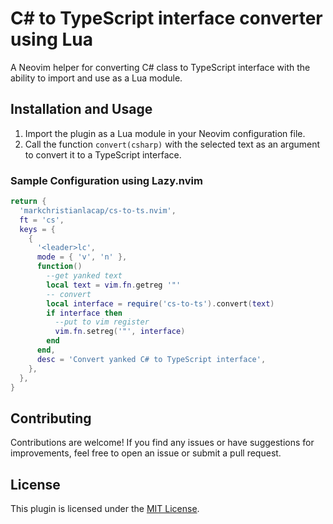 # C# to TypeScript interface converter using Lua 

A Neovim helper for converting C# class to TypeScript interface with the ability to import and use as a Lua module.

## Installation and Usage

1. Import the plugin as a Lua module in your Neovim configuration file.
2. Call the function `convert(csharp)` with the selected text as an argument to convert it to a TypeScript interface.

### Sample Configuration using Lazy.nvim

```lua
return {
  'markchristianlacap/cs-to-ts.nvim',
  ft = 'cs',
  keys = {
    {
      '<leader>lc',
      mode = { 'v', 'n' },
      function()
        --get yanked text
        local text = vim.fn.getreg '"'
        -- convert
        local interface = require('cs-to-ts').convert(text)
        if interface then
          --put to vim register
          vim.fn.setreg('"', interface)
        end
      end,
      desc = 'Convert yanked C# to TypeScript interface',
    },
  },
}
```

## Contributing

Contributions are welcome! If you find any issues or have suggestions for improvements, feel free to open an issue or submit a pull request.

## License

This plugin is licensed under the [MIT License](LICENSE).
